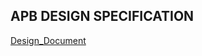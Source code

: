 ## APB DESIGN SPECIFICATION  
[Design_Document](https://drive.google.com/file/d/1Uk1SZjBJ92_1ddKRv8xFGkQo8JNUyNug/view?usp=sharing)
